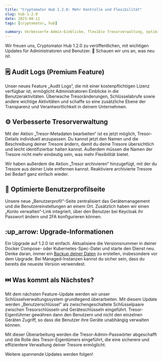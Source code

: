 ```yaml
---
title: "Cryptomator Hub 1.2.0: Mehr Kontrolle und Flexibilität"
slug: hub-1.2.0
date: 2023-08-11
tags: [cryptomator, hub]

summary: Verbesserte Admin-Einblicke, flexible Tresorverwaltung, optimierte Benutzerprofile. Upgrade jetzt für mehr Kontrolle.
---
```

Wir freuen uns, Cryptomator Hub 1.2.0 zu veröffentlichen, mit wichtigen Updates für Administratoren und Benutzer. :tada: Schauen wir uns an, was neu ist.

## :spiral_notepad: Audit Logs (Premium Feature)

Unser neues Feature „Audit Logs“, die mit einer kostenpflichtigen Lizenz verfügbar ist, ermöglicht Administratoren Einblicke in die Benutzeraktivitäten. Überwache Tresoränderungen, Schlüsselabrufe sowie andere wichtige Aktivitäten und schaffe so eine zusätzliche Ebene der Transparenz und Verantwortlichkeit in deinem Unternehmen.

## :gear: Verbesserte Tresorverwaltung

Mit der Aktion „Tresor-Metadaten bearbeiten“ ist es jetzt möglich, Tresor-Details individuell anzupassen. Du kannst jetzt den Namen und die Beschreibung deiner Tresore ändern, damit du deine Tresore übersichtlich und leicht identifizierbar halten kannst. Außerdem müssen die Namen der Tresore nicht mehr eindeutig sein, was mehr Flexibilität bietet.

Wir haben außerdem die Aktion „Tresor archivieren“ hinzugefügt, mit der du Tresore aus deiner Liste entfernen kannst. Reaktiviere archivierte Tresore bei Bedarf ganz einfach wieder.

## :bust_in_silhouette: Optimierte Benutzerprofilseite

Unsere neue „Benutzerprofil“-Seite zentralisiert das Gerätemanagement und die Benutzereinstellungen an einem Ort. Zusätzlich haben wir einen „Konto verwalten“-Link integriert, über den Benutzer bei Keycloak ihr Passwort ändern und 2FA konfigurieren können.

## :up_arrow: Upgrade-Informationen

Ein Upgrade auf 1.2.0 ist einfach. Aktualisiere die Versionsnummer in deiner Docker Compose- oder Kubernetes-Spec-Datei und starte den Dienst neu. Denke daran, immer ein [Backup deiner Daten](https://docs.cryptomator.org/en/latest/hub/setup/#backup) zu erstellen, insbesondere vor dem Upgrade. Bei Managed-Instanzen kannst du sicher sein, dass du bereits die neueste Version verwendest.

## :next_track_button: Was kommt als Nächstes?

Mit dem nächsten Feature-Update werden wir unser Schlüsselverwaltungssystem grundlegend überarbeiten. Mit diesem Update werden „Benutzerschlüssel“ als zwischengeschaltete Schlüsselpaare zwischen Tresorschlüsseln und Geräteschlüsseln eingeführt. Tresor-Eigentühmer gewähren dann den Benutzern und nicht den einzelnen Geräten Zugriff, so dass die Benutzer ihre Geräte unabhängig verwalten können.

Mit dieser Überarbeitung werden die Tresor-Admin-Passwörter abgeschafft und die Rolle des Tresor-Eigentümers eingeführt, die eine sicherere und effizientere Verwaltung deiner Tresore ermöglicht.

Weitere spannende Updates werden folgen!
